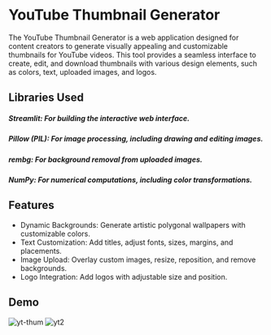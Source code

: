 
# YouTube Thumbnail Generator

The YouTube Thumbnail Generator is a web application designed for content creators to generate visually appealing and customizable thumbnails for YouTube videos. This tool provides a seamless interface to create, edit, and download thumbnails with various design elements, such as colors, text, uploaded images, and logos.


## Libraries  Used

##### **Streamlit:** For building the interactive web interface.
##### **Pillow (PIL):** For image processing, including drawing and editing images.
##### **rembg:** For background removal from uploaded images.
##### **NumPy:** For numerical computations, including color transformations.


## Features

- Dynamic Backgrounds: Generate artistic polygonal wallpapers with customizable colors.
- Text Customization: Add titles, adjust fonts, sizes, margins, and placements.
- Image Upload: Overlay custom images, resize, reposition, and remove backgrounds.
- Logo Integration: Add logos with adjustable size and position.

## Demo
![yt-thum](https://github.com/user-attachments/assets/2a082004-5bca-49f3-8838-cdfa478b837e)
![yt2](https://github.com/user-attachments/assets/f6a87a50-60a1-4c7a-8fa6-f31726d1d18c)
